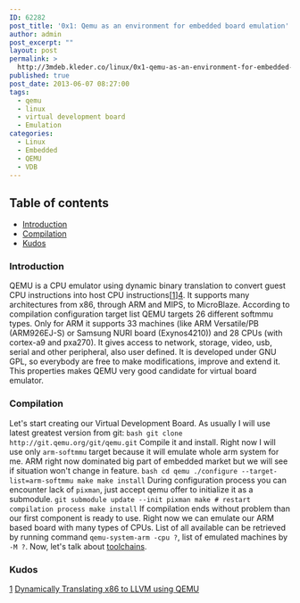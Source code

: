 ```yaml
---
ID: 62282
post_title: '0x1: Qemu as an environment for embedded board emulation'
author: admin
post_excerpt: ""
layout: post
permalink: >
  http://3mdeb.kleder.co/linux/0x1-qemu-as-an-environment-for-embedded-board-emulation/
published: true
post_date: 2013-06-07 08:27:00
tags:
  - qemu
  - linux
  - virtual development board
  - Emulation
categories:
  - Linux
  - Embedded
  - QEMU
  - VDB
---
```

## Table of contents

*   [Introduction][1]
*   [Compilation][2]
*   [Kudos][3]

<a id="intro"></a>

### Introduction

QEMU is a CPU emulator using dynamic binary translation to convert guest CPU instructions into host CPU instructions[[1]][4]. It supports many architectures from x86, through ARM and MIPS, to MicroBlaze. According to compilation configuration target list QEMU targets 26 different softmmu types. Only for ARM it supports 33 machines (like ARM Versatile/PB (ARM926EJ-S) or Samsung NURI board (Exynos4210)) and 28 CPUs (with cortex-a9 and pxa270). It gives access to network, storage, video, usb, serial and other peripheral, also user defined. It is developed under GNU GPL, so everybody are free to make modifications, improve and extend it. This properties makes QEMU very good candidate for virtual board emulator.

<a id="compilation"></a>

### Compilation

Let's start creating our Virtual Development Board. As usually I will use latest greatest version from git: `bash
git clone http://git.qemu.org/git/qemu.git` Compile it and install. Right now I will use only `arm-softmmu` target because it will emulate whole arm system for me. ARM right now dominated big part of embedded market but we will see if situation won't change in feature. `bash
cd qemu
./configure --target-list=arm-softmmu
make
make install` During configuration process you can encounter lack of `pixman`, just accept qemu offer to initialize it as a submodule. `git submodule update --init pixman
make # restart compilation process
make install` If compilation ends without problem than our first component is ready to use. Right now we can emulate our ARM based board with many types of CPUs. List of all available can be retrieved by running command `qemu-system-arm -cpu ?`, list of emulated machines by `-M ?`. Now, let's talk about [toolchains][5].

<a id="kudos"></a>

### Kudos

[1] [Dynamically Translating x86 to LLVM using QEMU][4]

 [1]: /2013/06/07/qemu-as-an-environment-for-embedded-board-emulation/#intro
 [2]: /2013/06/07/qemu-as-an-environment-for-embedded-board-emulation/#compilation
 [3]: /2013/06/07/qemu-as-an-environment-for-embedded-board-emulation/#kudos
 [4]: http://infoscience.epfl.ch/record/149975/files/x86-llvm-translator-chipounov_2.pdf
 [5]: /2013/06/07/toolchain-for-virtual-development-board